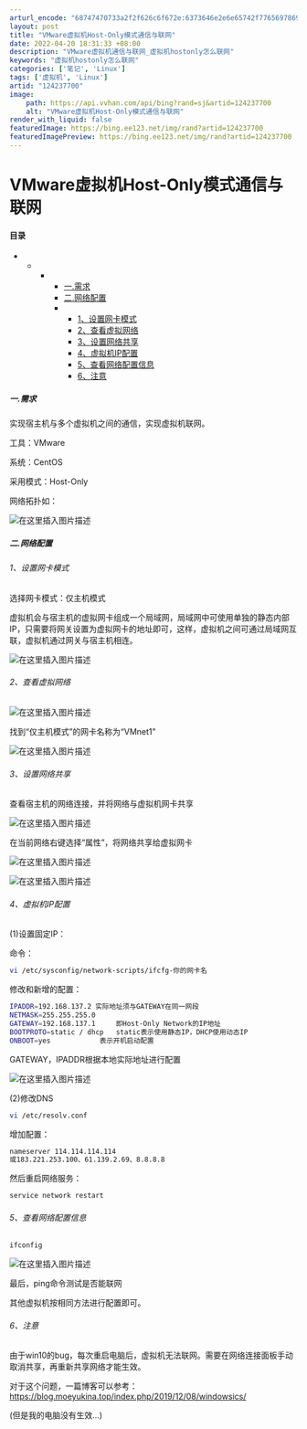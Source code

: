 ```yaml
---
arturl_encode: "68747470733a2f2f626c6f672e:6373646e2e6e65742f77656978696e5f34343733323337392f:61727469636c652f64657461696c732f313234323337373030"
layout: post
title: "VMware虚拟机Host-Only模式通信与联网"
date: 2022-04-20 18:31:33 +08:00
description: "VMware虚拟机通信与联网_虚拟机hostonly怎么联网"
keywords: "虚拟机hostonly怎么联网"
categories: ['笔记', 'Linux']
tags: ['虚拟机', 'Linux']
artid: "124237700"
image:
    path: https://api.vvhan.com/api/bing?rand=sj&artid=124237700
    alt: "VMware虚拟机Host-Only模式通信与联网"
render_with_liquid: false
featuredImage: https://bing.ee123.net/img/rand?artid=124237700
featuredImagePreview: https://bing.ee123.net/img/rand?artid=124237700
---
```


# VMware虚拟机Host-Only模式通信与联网

#### 目录

* + - * [一.需求](#_1)
      * [二.网络配置](#_8)
      * + [1、设置网卡模式](#1_9)
        + [2、查看虚拟网络](#2_13)
        + [3、设置网络共享](#3_17)
        + [4、虚拟机IP配置](#4IP_23)
        + [5、查看网络配置信息](#5_52)
        + [6、注意](#6_60)

##### 一.需求

实现宿主机与多个虚拟机之间的通信，实现虚拟机联网。
  
工具：VMware
  
系统：CentOS
  
采用模式：Host-Only
  
网络拓扑如：
  
![在这里插入图片描述](https://i-blog.csdnimg.cn/blog_migrate/8f452a682dc064c5759f75de8c040bfd.png)

##### 二.网络配置

###### 1、设置网卡模式

选择网卡模式：仅主机模式
  
虚拟机会与宿主机的虚拟网卡组成一个局域网，局域网中可使用单独的静态内部IP，只需要将网关设置为虚拟网卡的地址即可，这样，虚拟机之间可通过局域网互联，虚拟机通过网关与宿主机相连。
  
![在这里插入图片描述](https://i-blog.csdnimg.cn/blog_migrate/473ec29cefe5fa8295cb4c9e2b885163.png)

###### 2、查看虚拟网络

![在这里插入图片描述](https://i-blog.csdnimg.cn/blog_migrate/1a73f74a1c061effee57548d04f5ac4f.png)
  
找到“仅主机模式”的网卡名称为“VMnet1”
  
![在这里插入图片描述](https://i-blog.csdnimg.cn/blog_migrate/4c3156737c2ceeee8eaa1ff04826cada.png)

###### 3、设置网络共享

查看宿主机的网络连接，并将网络与虚拟机网卡共享
  
![在这里插入图片描述](https://i-blog.csdnimg.cn/blog_migrate/e68badd8567f8954f1bc158a3fac5259.png)
  
在当前网络右键选择“属性”，将网络共享给虚拟网卡
  
![在这里插入图片描述](https://i-blog.csdnimg.cn/blog_migrate/d8fe827c855d67ca23e93a052eb4c811.png)
  
![在这里插入图片描述](https://i-blog.csdnimg.cn/blog_migrate/4d5ed10edb50b1114d8a9f5e53e2072e.png)

###### 4、虚拟机IP配置

(1)设置固定IP：
  
命令：

```bash
vi /etc/sysconfig/network-scripts/ifcfg-你的网卡名

```

修改和新增的配置：

```bash
IPADDR=192.168.137.2 实际地址须与GATEWAY在同一网段
NETMASK=255.255.255.0
GATEWAY=192.168.137.1	  即Host-Only Network的IP地址
BOOTPROTO=static / dhcp	  static表示使用静态IP，DHCP使用动态IP
ONBOOT=yes      	  表示开机启动配置

```

GATEWAY，IPADDR根据本地实际地址进行配置
  
![在这里插入图片描述](https://i-blog.csdnimg.cn/blog_migrate/181114bdfc09472c6c75e05ed7de0880.png)
  
(2)修改DNS

```bash
vi /etc/resolv.conf

```

增加配置：

```bash
nameserver 114.114.114.114
或183.221.253.100、61.139.2.69、8.8.8.8

```

然后重启网络服务：

```bash
service network restart

```

###### 5、查看网络配置信息

```bash
ifconfig

```

![在这里插入图片描述](https://i-blog.csdnimg.cn/blog_migrate/f77f9a74d2cda9fd493e9773f88d2176.png)
  
最后，ping命令测试是否能联网
  
其他虚拟机按相同方法进行配置即可。

###### 6、注意

由于win10的bug，每次重启电脑后，虚拟机无法联网。需要在网络连接面板手动取消共享，再重新共享网络才能生效。
  
对于这个问题，一篇博客可以参考：https://blog.moeyukina.top/index.php/2019/12/08/windowsics/
  
(但是我的电脑没有生效…)